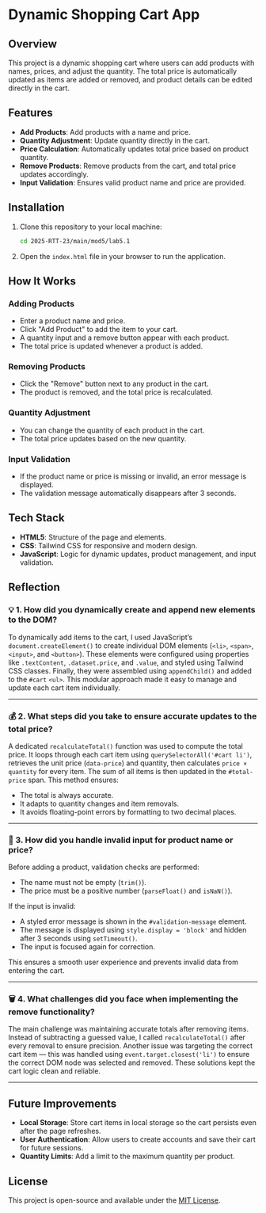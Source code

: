 # Dynamic Shopping Cart App

## Overview

This project is a dynamic shopping cart where users can add products with names, prices, and adjust the quantity. The total price is automatically updated as items are added or removed, and product details can be edited directly in the cart.

## Features

- **Add Products**: Add products with a name and price.
- **Quantity Adjustment**: Update quantity directly in the cart.
- **Price Calculation**: Automatically updates total price based on product quantity.
- **Remove Products**: Remove products from the cart, and total price updates accordingly.
- **Input Validation**: Ensures valid product name and price are provided.

## Installation

1. Clone this repository to your local machine:
   ```bash
   cd 2025-RTT-23/main/mod5/lab5.1
   ```
2. Open the `index.html` file in your browser to run the application.

## How It Works

### Adding Products

- Enter a product name and price.
- Click "Add Product" to add the item to your cart.
- A quantity input and a remove button appear with each product.
- The total price is updated whenever a product is added.

### Removing Products

- Click the "Remove" button next to any product in the cart.
- The product is removed, and the total price is recalculated.

### Quantity Adjustment

- You can change the quantity of each product in the cart.
- The total price updates based on the new quantity.

### Input Validation

- If the product name or price is missing or invalid, an error message is displayed.
- The validation message automatically disappears after 3 seconds.

## Tech Stack

- **HTML5**: Structure of the page and elements.
- **CSS**: Tailwind CSS for responsive and modern design.
- **JavaScript**: Logic for dynamic updates, product management, and input validation.

## Reflection

### 💡 1. How did you dynamically create and append new elements to the DOM?

To dynamically add items to the cart, I used JavaScript’s `document.createElement()` to create individual DOM elements (`<li>`, `<span>`, `<input>`, and `<button>`). These elements were configured using properties like `.textContent`, `.dataset.price`, and `.value`, and styled using Tailwind CSS classes. Finally, they were assembled using `appendChild()` and added to the `#cart` `<ul>`. This modular approach made it easy to manage and update each cart item individually.

---

### 💰 2. What steps did you take to ensure accurate updates to the total price?

A dedicated `recalculateTotal()` function was used to compute the total price. It loops through each cart item using `querySelectorAll('#cart li')`, retrieves the unit price (`data-price`) and quantity, then calculates `price × quantity` for every item. The sum of all items is then updated in the `#total-price` span. This method ensures:
- The total is always accurate.
- It adapts to quantity changes and item removals.
- It avoids floating-point errors by formatting to two decimal places.

---

### 🚫 3. How did you handle invalid input for product name or price?

Before adding a product, validation checks are performed:
- The name must not be empty (`trim()`).
- The price must be a positive number (`parseFloat()` and `isNaN()`).

If the input is invalid:
- A styled error message is shown in the `#validation-message` element.
- The message is displayed using `style.display = 'block'` and hidden after 3 seconds using `setTimeout()`.
- The input is focused again for correction.

This ensures a smooth user experience and prevents invalid data from entering the cart.

---

### 🗑️ 4. What challenges did you face when implementing the remove functionality?

The main challenge was maintaining accurate totals after removing items. Instead of subtracting a guessed value, I called `recalculateTotal()` after every removal to ensure precision. Another issue was targeting the correct cart item — this was handled using `event.target.closest('li')` to ensure the correct DOM node was selected and removed. These solutions kept the cart logic clean and reliable.

---

## Future Improvements

- **Local Storage**: Store cart items in local storage so the cart persists even after the page refreshes.
- **User Authentication**: Allow users to create accounts and save their cart for future sessions.
- **Quantity Limits**: Add a limit to the maximum quantity per product.

## License

This project is open-source and available under the [MIT License](LICENSE).
